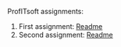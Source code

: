 ProfITsoft assignments:
1. First assignment: [Readme](hw_block_01/README.md)
2. Second assignment: [Readme](hw_block_02/README.md)